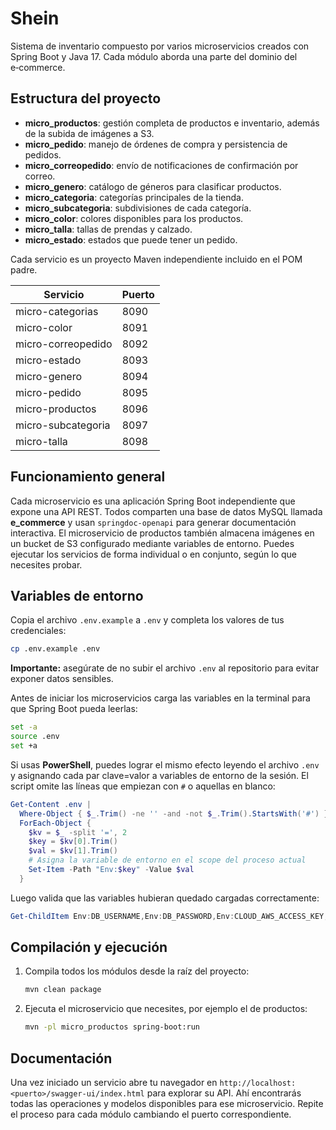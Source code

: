 # Shein

Sistema de inventario compuesto por varios microservicios creados con Spring Boot y Java 17. Cada módulo aborda una parte del dominio del e‑commerce.

## Estructura del proyecto

- **micro_productos**: gestión completa de productos e inventario, además de la subida de imágenes a S3.
- **micro_pedido**: manejo de órdenes de compra y persistencia de pedidos.
- **micro_correopedido**: envío de notificaciones de confirmación por correo.
- **micro_genero**: catálogo de géneros para clasificar productos.
- **micro_categoria**: categorías principales de la tienda.
- **micro_subcategoria**: subdivisiones de cada categoría.
- **micro_color**: colores disponibles para los productos.
- **micro_talla**: tallas de prendas y calzado.
- **micro_estado**: estados que puede tener un pedido.

Cada servicio es un proyecto Maven independiente incluido en el POM padre.

| Servicio | Puerto |
| --- | --- |
| micro-categorias | 8090 |
| micro-color | 8091 |
| micro-correopedido | 8092 |
| micro-estado | 8093 |
| micro-genero | 8094 |
| micro-pedido | 8095 |
| micro-productos | 8096 |
| micro-subcategoria | 8097 |
| micro-talla | 8098 |

## Funcionamiento general

Cada microservicio es una aplicación Spring Boot independiente que expone una API REST.
Todos comparten una base de datos MySQL llamada **e_commerce** y usan `springdoc-openapi`
para generar documentación interactiva. El microservicio de productos también
almacena imágenes en un bucket de S3 configurado mediante variables de entorno.
Puedes ejecutar los servicios de forma individual o en conjunto, según lo que
necesites probar.

## Variables de entorno

Copia el archivo `.env.example` a `.env` y completa los valores de tus credenciales:

```bash
cp .env.example .env
```

**Importante:** asegúrate de no subir el archivo `.env` al repositorio para evitar exponer datos sensibles.

Antes de iniciar los microservicios carga las variables en la terminal para que Spring Boot pueda leerlas:

```bash
set -a
source .env
set +a
```

Si usas **PowerShell**, puedes lograr el mismo efecto leyendo el archivo `.env` y
asignando cada par clave=valor a variables de entorno de la sesión. El script
omite las líneas que empiezan con `#` o aquellas en blanco:

```powershell
Get-Content .env |
  Where-Object { $_.Trim() -ne '' -and -not $_.Trim().StartsWith('#') } |
  ForEach-Object {
    $kv = $_ -split '=', 2
    $key = $kv[0].Trim()
    $val = $kv[1].Trim()
    # Asigna la variable de entorno en el scope del proceso actual
    Set-Item -Path "Env:$key" -Value $val
  }
```
Luego valida que las variables hubieran quedado cargadas correctamente:

```powershell
Get-ChildItem Env:DB_USERNAME,Env:DB_PASSWORD,Env:CLOUD_AWS_ACCESS_KEY,Env:CLOUD_AWS_SECRET_KEY,Env:CLOUD_AWS_REGION,Env:AWS_S3_BUCKET
```

## Compilación y ejecución

1. Compila todos los módulos desde la raíz del proyecto:
   ```bash
   mvn clean package
   ```
2. Ejecuta el microservicio que necesites, por ejemplo el de productos:
   ```bash
   mvn -pl micro_productos spring-boot:run
   ```

## Documentación

Una vez iniciado un servicio abre tu navegador en
`http://localhost:<puerto>/swagger-ui/index.html` para
explorar su API. Ahí encontrarás todas las operaciones y modelos disponibles
para ese microservicio. Repite el proceso para cada módulo cambiando el puerto
correspondiente.
